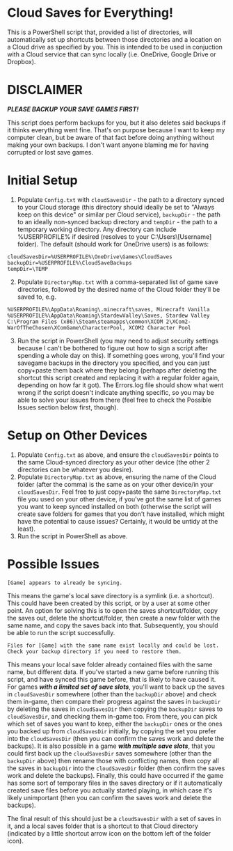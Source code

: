# Cloud Saves for Everything!
This is a PowerShell script that, provided a list of directories, will automatically set up shortcuts between those directories and a location on a Cloud drive as specified by you. This is intended to be used in conjuction with a Cloud service that can sync locally (i.e. OneDrive, Google Drive or Dropbox).

# DISCLAIMER
***PLEASE BACKUP YOUR SAVE GAMES FIRST!***

This script does perform backups for you, but it also deletes said backups if it thinks everything went fine. That's on purpose because I want to keep my computer clean, but be aware of that fact before doing anything without making your own backups. I don't want anyone blaming me for having corrupted or lost save games.

# Initial Setup
1. Populate `Config.txt` with `cloudSavesDir` - the path to a directory synced to your Cloud storage (this directory should ideally be set to "Always keep on this device" or similar per Cloud service), `backupDir` - the path to an ideally non-synced backup directory and `tempDir` - the path to a temporary working directory. Any directory can include %USERPROFILE% if desired (resolves to your C:\Users\\[Username] folder). The default (should work for OneDrive users) is as follows:
```
cloudSavesDir=%USERPROFILE%\OneDrive\Games\CloudSaves
backupDir=%USERPROFILE%\CloudSaveBackups
tempDir=\TEMP
```
2. Populate `DirectoryMap.txt` with a comma-separated list of game save directories, followed by the desired name of the Cloud folder they'll be saved to, e.g.
```
%USERPROFILE%\AppData\Roaming\.minecraft\saves, Minecraft Vanilla
%USERPROFILE%\AppData\Roaming\StardewValley\Saves, Stardew Valley
C:\Program Files (x86)\Steam\steamapps\common\XCOM 2\XCom2-WarOfTheChosen\XComGame\CharacterPool, XCOM2 Character Pool
```
3. Run the script in PowerShell (you may need to adjust security settings because I can't be bothered to figure out how to sign a script after spending a whole day on this). If something goes wrong, you'll find your savegame backups in the directory you specified, and you can just copy+paste them back where they belong (perhaps after deleting the shortcut this script created and replacing it with a regular folder again, depending on how far it got). The Errors.log file should show what went wrong if the script doesn't indicate anything specific, so you may be able to solve your issues from there (feel free to check the Possible Issues section below first, though).

# Setup on Other Devices
1. Populate `Config.txt` as above, and ensure the `cloudSavesDir` points to the same Cloud-synced directory as your other device (the other 2 directories can be whatever you desire).
2. Populate `DirectoryMap.txt` as above, ensuring the name of the Cloud folder (after the comma) is the same as on your other device/in your `cloudSavesDir`. Feel free to just copy+paste the same `DirectoryMap.txt` file you used on your other device, if you've got the same list of games you want to keep synced installed on both (otherwise the script will create save folders for games that you don't have installed, which might have the potential to cause issues? Certainly, it would be untidy at the least).
3. Run the script in PowerShell as above.

# Possible Issues
```[Game] appears to already be syncing.```

This means the game's local save directory is a symlink (i.e. a shortcut). This could have been created by this script, or by a user at some other point. An option for solving this is to open the saves shortcut/folder, copy the saves out, delete the shortcut/folder, then create a new folder with the same name, and copy the saves back into that. Subsequently, you should be able to run the script successfully.

```Files for [Game] with the same name exist locally and could be lost. Check your backup directory if you need to restore them.```

This means your local save folder already contained files with the same name, but different data. If you've started a new game before running this script, and have synced this game before, that is likely to have caused it. For games ***with a limited set of save slots***, you'll want to back up the saves in `cloudSavesDir` somewhere (other than the `backupDir` above) and check them in-game, then compare their progress against the saves in `backupDir` by deleting the saves in `cloudSavesDir` then copying the `backupDir` saves to `cloudSavesDir`, and checking them in-game too. From there, you can pick which set of saves you want to keep, either the `backupDir` ones or the ones you backed up from `cloudSavesDir` initially, by copying the set you prefer into the `cloudSavesDir` (then you can confirm the saves work and delete the backups). It is also possible in a game ***with multiple save slots***, that you could first back up the `cloudSavesDir` saves somewhere (other than the `backupDir` above) then rename those with conflicting names, then copy all the saves in `backupDir` into the `cloudSavesDir` folder (then confirm the saves work and delete the backups). Finally, this could have occurred if the game has some sort of temporary files in the saves directory or if it automatically created save files before you actually started playing, in which case it's likely unimportant (then you can confirm the saves work and delete the backups).

The final result of this should just be a `cloudSavesDir` with a set of saves in it, and a local saves folder that is a shortcut to that Cloud directory (indicated by a little shortcut arrow icon on the bottom left of the folder icon).